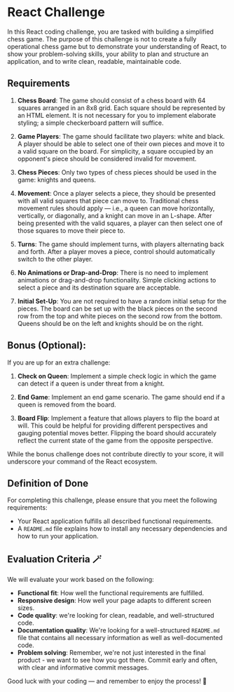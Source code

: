 # React Challenge

In this React coding challenge, you are tasked with building a simplified chess game. The purpose of this challenge is
not to create a fully operational chess game but to demonstrate your understanding of React, to show your
problem-solving skills, your ability to plan and structure an application, and to write clean, readable, maintainable
code.

## Requirements

1. **Chess Board**: The game should consist of a chess board with 64 squares arranged in an 8x8 grid. Each square should
   be represented by an HTML element. It is not necessary for you to implement elaborate styling; a simple checkerboard
   pattern will suffice.

2. **Game Players**: The game should facilitate two players: white and black. A player should be able to select one of
   their own pieces and move it to a valid square on the board. For simplicity, a square occupied by an opponent's piece
   should be considered invalid for movement.

3. **Chess Pieces**: Only two types of chess pieces should be used in the game: knights and queens.

4. **Movement**: Once a player selects a piece, they should be presented with all valid squares that piece can move to.
   Traditional chess movement rules should apply — i.e., a queen can move horizontally, vertically, or diagonally, and a
   knight can move in an L-shape. After being presented with the valid squares, a player can then select one of those
   squares to move their piece to.

5. **Turns**: The game should implement turns, with players alternating back and forth. After a player moves a piece,
   control should automatically switch to the other player.

6. **No Animations or Drap-and-Drop**: There is no need to implement animations or drag-and-drop functionality. Simple
   clicking actions to select a piece and its destination square are acceptable.

7. **Initial Set-Up**: You are not required to have a random initial setup for the pieces. The board can be set up with
   the black pieces on the second row from the top and white pieces on the second row from the bottom. Queens should be
   on the left and knights should be on the right.

## Bonus (Optional):

If you are up for an extra challenge:

1. **Check on Queen**: Implement a simple check logic in which the game can detect if a queen is under threat from a
   knight.

2. **End Game**: Implement an end game scenario. The game should end if a queen is removed from the board.

3. **Board Flip**: Implement a feature that allows players to flip the board at will. This could be helpful for
   providing different perspectives and gauging potential moves better. Flipping the board should accurately reflect the
   current state of the game from the opposite perspective.

While the bonus challenge does not contribute directly to your score, it will underscore your command of the React
ecosystem.

## Definition of Done

For completing this challenge, please ensure that you meet the following requirements:

- Your React application fulfills all described functional requirements.
- A `README.md` file explains how to install any necessary dependencies and how to run your application.

## Evaluation Criteria 🪄

We will evaluate your work based on the following:

- **Functional fit**: How well the functional requirements are fulfilled.
- **Responsive design**: How well your page adapts to different screen sizes.
- **Code quality**: we're looking for clean, readable, and well-structured code.
- **Documentation quality**: We're looking for a well-structured `README.md` file that contains all necessary
  information as well as well-documented code.
- **Problem solving**: Remember, we're not just interested in the final product - we want to see how you got there.
  Commit early and often, with clear and informative commit messages.

Good luck with your coding — and remember to enjoy the process! 🚀
